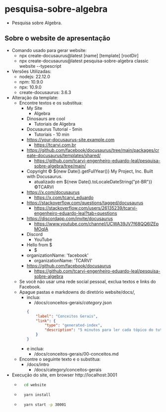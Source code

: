 # pesquisa-sobre-algebra
- Pesquisa sobre Algebra.

## Sobre o website de apresentação
- Comando usado para gerar website:
	- npx create-docusaurus@latest [name] [template] [rootDir]
	- npx create-docusaurus@latest pesquisa-sobre-algebra classic website --typescript
- Versões Utilizadas:
	- nodejs: 22.12.0
	- npm: 10.9.0
	- npx: 10.9.0
	- create-docusaurus: 3.6.3
- Alteração da template:
	- Encontre textos e os substitua:
		- My Site
			- Algebra
		- Dinosaurs are cool
			- Tutoriais de Algebra
		- Docusaurus Tutorial - 5min
			- Tutoriais - 10 min
		- https://your-docusaurus-site.example.com
			- https://tcarvi.com.br
		- https://github.com/facebook/docusaurus/tree/main/packages/create-docusaurus/templates/shared/
			- https://github.com/tcarvi-engenheiro-eduardo-leal/pesquisa-sobre-algebra/tree/main/
		- Copyright © ${new Date().getFullYear()} My Project, Inc. Built with Docusaurus.
			- atualizado em  ${new Date().toLocaleDateString("pt-BR")} ©TCARVI
		- https://x.com/docusaurus
			- https://x.com/tcarvi_eduardo
		- https://stackoverflow.com/questions/tagged/docusaurus		
			- https://stackoverflow.com/users/26135239/tcarvi-engenheiro-eduardo-leal?tab=questions
		- https://discordapp.com/invite/docusaurus
			- https://www.youtube.com/channel/UCWA39JV7f68QQ6lZEpMOqIA
		- Discord
			- YouTube
		- Hello from $
			- $
		- organizationName: 'facebook'
			- organizationName: 'TCARVI'
		- https://github.com/facebook/docusaurus
			- https://github.com/tcarvi-engenheiro-eduardo-leal/pesquisa-sobre-algebra
	- Se você não usar uma rede social pessoal, exclua textos e links do Facebook.
	- Apague pastas e markdowns do diretório website/docs/, 
		- inclua:
			- /docs/conceitos-gerais/_category_.json
			```json		
	        {
				"label": "Conceitos Gerais",
				"link": {
  					"type": "generated-index",
  					"description": "5 minutos para ler cada tópico do tutorial."
				}			
	 	   }  
			```
		- e inclua:
			- /docs/conceitos-gerais/00-conceitos.md
	- Encontre o seguinte texto e o substitua:
		- /docs/intro
			- /docs/category/conceitos-gerais
- Execução do site, em browser http://localhost:3001
	- ```bash
		cd website
		```    
	- ```bash
		yarn install
		```  
	- ```bash
		yarn start -p 30001
		```  
